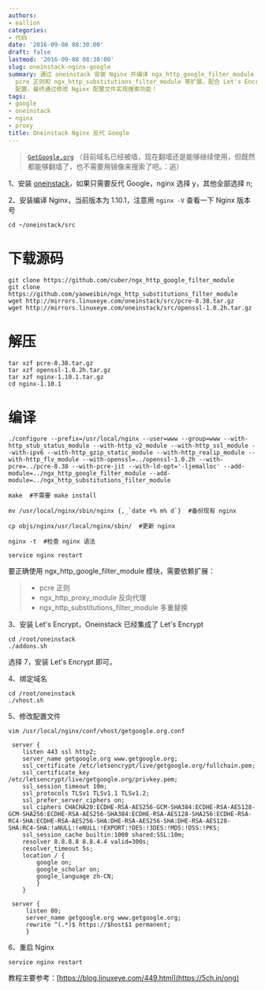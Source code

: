 ```yaml
---
authors:
- eallion
categories:
- 代码
date: '2016-09-08 08:30:00'
draft: false
lastmod: '2016-09-08 08:30:00'
slug: oneinstack-nginx-google
summary: 通过 oneinstack 安装 Nginx 并编译 ngx_http_google_filter_module 模块可实现 Google 反代，需依赖
  pcre 正则和 ngx_http_substitutions_filter_module 等扩展，配合 Let's Encrypt 证书和域名绑定完成 HTTPS
  配置，最终通过修改 Nginx 配置文件实现搜索功能！
tags:
- google
- oneinstack
- nginx
- proxy
title: Oneinstack Nginx 反代 Google
---
```

> [`GetGoogle.org`](https://getgoogle.org)
>（目前域名已经被墙，现在翻墙还是能够继续使用，但既然都能够翻墙了，也不需要用镜像来搜索了吧。：逃）

1、安装 [oneinstack](https://5ch.in/ois)，如果只需要反代 Google，nginx 选择 y，其他全部选择 n;

2、安装编译 Nginx，当前版本为 1.10.1，注意用 `nginx -V` 查看一下 Nginx 版本号

    cd ~/oneinstack/src 

# 下载源码

```
git clone https://github.com/cuber/ngx_http_google_filter_module 
git clone https://github.com/yaoweibin/ngx_http_substitutions_filter_module
wget http://mirrors.linuxeye.com/oneinstack/src/pcre-8.38.tar.gz
wget http://mirrors.linuxeye.com/oneinstack/src/openssl-1.0.2h.tar.gz
```

# 解压

```
tar xzf pcre-8.38.tar.gz
tar xzf openssl-1.0.2h.tar.gz
tar xzf nginx-1.10.1.tar.gz
cd nginx-1.10.1
```

# 编译

```
./configure --prefix=/usr/local/nginx --user=www --group=www --with-http_stub_status_module --with-http_v2_module --with-http_ssl_module --with-ipv6 --with-http_gzip_static_module --with-http_realip_module --with-http_flv_module --with-openssl=../openssl-1.0.2h --with-pcre=../pcre-8.38 --with-pcre-jit --with-ld-opt='-ljemalloc' --add-module=../ngx_http_google_filter_module --add-module=../ngx_http_substitutions_filter_module

make  #不需要 make install

mv /usr/local/nginx/sbin/nginx {,_`date +% m% d`}  #备份现有 nginx

cp objs/nginx/usr/local/nginx/sbin/  #更新 nginx

nginx -t  #检查 nginx 语法

service nginx restart
```

要正确使用 ngx_http_google_filter_module 模块，需要依赖扩展：

> - pcre 正则
> - ngx_http_proxy_module 反向代理
> - ngx_http_substitutions_filter_module 多重替换

3、安装 Let's Encrypt，Oneinstack 已经集成了 Let's Encrypt

```
cd /root/oneinstack
./addons.sh
```

选择 7，安装 Let's Encrypt 即可。

4、绑定域名

```
cd /root/oneinstack
./vhost.sh
```

5、修改配置文件

```
vim /usr/local/nginx/conf/vhost/getgoogle.org.conf
```

```
 server {
    listen 443 ssl http2;
    server_name getgoogle.org www.getgoogle.org;
    ssl_certificate /etc/letsencrypt/live/getgoogle.org/fullchain.pem;
    ssl_certificate_key /etc/letsencrypt/live/getgoogle.org/privkey.pem;
    ssl_session_timeout 10m;
    ssl_protocols TLSv1 TLSv1.1 TLSv1.2;
    ssl_prefer_server_ciphers on;
    ssl_ciphers CHACHA20:ECDHE-RSA-AES256-GCM-SHA384:ECDHE-RSA-AES128-GCM-SHA256:ECDHE-RSA-AES256-SHA384:ECDHE-RSA-AES128-SHA256:ECDHE-RSA-RC4-SHA:ECDHE-RSA-AES256-SHA:DHE-RSA-AES256-SHA:DHE-RSA-AES128-SHA:RC4-SHA:!aNULL:!eNULL:!EXPORT:!DES:!3DES:!MD5:!DSS:!PKS;
    ssl_session_cache builtin:1000 shared:SSL:10m;
    resolver 8.8.8.8 8.8.4.4 valid=300s;
    resolver_timeout 5s;
    location / {
        google on;
        google_scholar on;
        google_language zh-CN;
        }
    }
 
 server {
     listen 80;
     server_name getgoogle.org www.getgoogle.org;
     rewrite ^(.*)$ https://$host$1 permanent;
     }
```

6、重启 Nginx

```
service nginx restart
```

教程主要参考：[https://blog.linuxeye.com/449.html](https://5ch.in/ong)